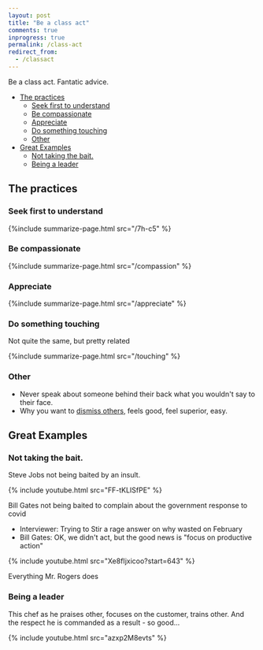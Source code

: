 ```yaml
---
layout: post
title: "Be a class act"
comments: true
inprogress: true
permalink: /class-act
redirect_from:
  - /classact
---
```


Be a class act. Fantatic advice.

<!-- prettier-ignore-start -->
<!-- vim-markdown-toc-start -->

- [The practices](#the-practices)
  - [Seek first to understand](#seek-first-to-understand)
  - [Be compassionate](#be-compassionate)
  - [Appreciate](#appreciate)
  - [Do something touching](#do-something-touching)
  - [Other](#other)
- [Great Examples](#great-examples)
  - [Not taking the bait.](#not-taking-the-bait)
  - [Being a leader](#being-a-leader)

<!-- vim-markdown-toc-end -->
<!-- prettier-ignore-end -->

## The practices

### Seek first to understand

{%include summarize-page.html src="/7h-c5" %}

### Be compassionate

{%include summarize-page.html src="/compassion" %}

### Appreciate

{%include summarize-page.html src="/appreciate" %}

### Do something touching

Not quite the same, but pretty related

{%include summarize-page.html src="/touching" %}

### Other

- Never speak about someone behind their back what you wouldn't say to their face.
- Why you want to [dismiss others](https://sive.rs/dis), feels good, feel superior, easy.

## Great Examples

### Not taking the bait.

Steve Jobs not being baited by an insult.

{% include youtube.html src="FF-tKLISfPE" %}

Bill Gates not being baited to complain about the government response to covid

- Interviewer: Trying to Stir a rage answer on why wasted on February
- Bill Gates: OK, we didn't act, but the good news is "focus on productive action"

{% include youtube.html src="Xe8fIjxicoo?start=643" %}

Everything Mr. Rogers does

### Being a leader

This chef as he praises other, focuses on the customer, trains other. And the respect he is commanded as a result - so good...

{% include youtube.html src="azxp2M8evts" %}
